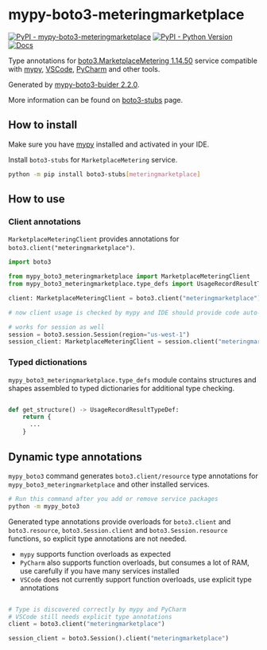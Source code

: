 # mypy-boto3-meteringmarketplace

[![PyPI - mypy-boto3-meteringmarketplace](https://img.shields.io/pypi/v/mypy-boto3-meteringmarketplace.svg?color=blue)](https://pypi.org/project/mypy-boto3-meteringmarketplace)
[![PyPI - Python Version](https://img.shields.io/pypi/pyversions/mypy-boto3-meteringmarketplace.svg?color=blue)](https://pypi.org/project/mypy-boto3-meteringmarketplace)
[![Docs](https://img.shields.io/readthedocs/mypy-boto3-builder.svg?color=blue)](https://mypy-boto3-builder.readthedocs.io/)

Type annotations for
[boto3.MarketplaceMetering 1.14.50](https://boto3.amazonaws.com/v1/documentation/api/1.14.50/reference/services/meteringmarketplace.html#MarketplaceMetering) service
compatible with [mypy](https://github.com/python/mypy), [VSCode](https://code.visualstudio.com/),
[PyCharm](https://www.jetbrains.com/pycharm/) and other tools.

Generated by [mypy-boto3-buider 2.2.0](https://github.com/vemel/mypy_boto3_builder).

More information can be found on [boto3-stubs](https://pypi.org/project/boto3-stubs/) page.

## How to install

Make sure you have [mypy](https://github.com/python/mypy) installed and activated in your IDE.

Install `boto3-stubs` for `MarketplaceMetering` service.

```bash
python -m pip install boto3-stubs[meteringmarketplace]
```

## How to use

### Client annotations

`MarketplaceMeteringClient` provides annotations for `boto3.client("meteringmarketplace")`.

```python
import boto3

from mypy_boto3_meteringmarketplace import MarketplaceMeteringClient
from mypy_boto3_meteringmarketplace.type_defs import UsageRecordResultTypeDef, ...

client: MarketplaceMeteringClient = boto3.client("meteringmarketplace")

# now client usage is checked by mypy and IDE should provide code auto-complete

# works for session as well
session = boto3.session.Session(region="us-west-1")
session_client: MarketplaceMeteringClient = session.client("meteringmarketplace")
```








### Typed dictionations

`mypy_boto3_meteringmarketplace.type_defs` module contains structures and shapes assembled
to typed dictionaries for additional type checking.

```python

def get_structure() -> UsageRecordResultTypeDef:
    return {
      ...
    }
```


## Dynamic type annotations

`mypy_boto3` command generates `boto3.client/resource` type annotations for
`mypy_boto3_meteringmarketplace` and other installed services.

```bash
# Run this command after you add or remove service packages
python -m mypy_boto3
```

Generated type annotations provide overloads for `boto3.client` and `boto3.resource`,
`boto3.Session.client` and `boto3.Session.resource` functions,
so explicit type annotations are not needed.

- `mypy` supports function overloads as expected
- `PyCharm` also supports function overloads, but consumes a lot of RAM, use carefully if you have many services installed
- `VSCode` does not currently support function overloads, use explicit type annotations

```python

# Type is discovered correctly by mypy and PyCharm
# VSCode still needs explicit type annotations
client = boto3.client("meteringmarketplace")

session_client = boto3.Session().client("meteringmarketplace")
```
